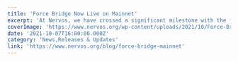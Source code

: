 ```yaml
---
title: 'Force Bridge Now Live on Mainnet'
excerpt: 'At Nervos, we have crossed a significant milestone with the first Nervos Network cross-chain bridge, Force Bridge, now live on mainnet. The Ethereum Force Bridge connects the Ethereum ecosystem to our'
coverImage: 'https://www.nervos.org/wp-content/uploads/2021/10/Force-Bridge-2-01-1-810x456.png'
date: '2021-10-07T16:00:00.000Z'
category: 'News,Releases & Updates'
link: 'https://www.nervos.org/blog/force-bridge-mainnet'
---
```


